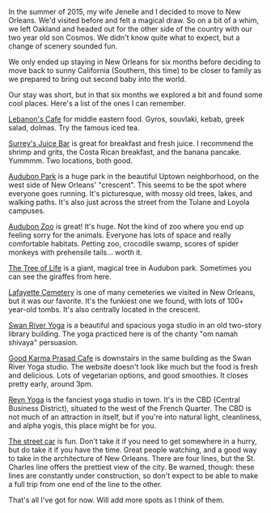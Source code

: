 <!--
title: NOLA
description: A list of some of my favorite spots in New Orleans
-->

In the summer of 2015, my wife Jenelle and I decided to move to New Orleans.
We'd visited before and felt a magical draw. So on a bit of a whim, we left
Oakland and headed out for the other side of the country with our two year old
son Cosmos. We didn't know quite what to expect, but a change of scenery
sounded fun.

We only ended up staying in New Orleans for six months before deciding to move
back to sunny California (Southern, this time) to be closer to family as we
prepared to bring out second baby into the world.

Our stay was short, but in that six months we explored a bit and found some
cool places. Here's a list of the ones I can remember.

[Lebanon's Cafe](https://goo.gl/NUJUKZ) for middle eastern food. Gyros,
souvlaki, kebab, greek salad, dolmas. Try the famous iced tea.

[Surrey's Juice Bar](http://www.surreysnola.com/) is great for breakfast
and fresh juice. I recommend the shrimp and grits, the Costa Rican breakfast,
and the banana pancake. Yummmm. Two locations, both good.

[Audubon Park](http://audubonnatureinstitute.org/audubon-park) is a huge park
in the beautiful Uptown neighborhood, on the west side of New Orleans' "crescent".
This seems to be the spot where everyone goes running. It's picturesque, with
mossy old trees, lakes, and walking paths. It's also just across the street
from the Tulane and Loyola campuses.

[Audubon Zoo](http://audubonnatureinstitute.org/zoo) is great! It's huge. Not
the kind of zoo where you end up feeling sorry for the animals. Everyone has
lots of space and really comfortable habitats. Petting zoo, crocodile swamp,
scores of spider monkeys with prehensile tails... worth it.

[The Tree of Life](http://www.atlasobscura.com/places/the-tree-of-life-2) is a
giant, magical tree in Audubon park. Sometimes you can see the giraffes from here.

[Lafayette Cemetery](http://www.saveourcemeteries.org/lafayette-cemetery-no-1/)
is one of many cemeteries we visited in New Orleans, but it was our favorite.
It's the funkiest one we found, with lots of 100+ year-old tombs. It's also
centrally located in the crescent.

[Swan River Yoga](https://goo.gl/V4kB4m) is a beautiful and spacious yoga studio
in an old two-story library building. The yoga practiced here is of the chanty
"om namah shivaya" persuasion.

[Good Karma Prasad Cafe](http://www.swanriveryoga.com/good-karma-prasad-cafe)
is downstairs in the same building as the Swan River Yoga studio. The website
doesn't look like much but the food is fresh and delicious. Lots of vegetarian
options, and good smoothies. It closes pretty early, around 3pm.

[Reyn Yoga](https://goo.gl/pyGr6L) is the fanciest yoga studio in town. It's
in the CBD (Central Business District), situated to the west of the French Quarter.
The CBD is not much of an attraction in itself, but if you're into natural
light, cleanliness, and alpha yogis, this place might be for you.

[The street car](https://en.wikipedia.org/wiki/Streetcars_in_New_Orleans) is
fun. Don't take it if you need to get somewhere in a hurry, but do take it if
you have the time. Great people watching, and a good way to take in the
architecture of New Orleans. There are four lines, but the St. Charles line
offers the prettiest view of the city. Be warned, though: these lines are
constantly under construction, so don't expect to be able to make a full trip
from one end of the line to the other.

That's all I've got for now. Will add more spots as I think of them.

